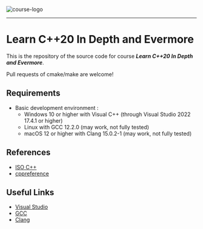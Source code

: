 ![course-logo](https://github.com/samblg/cpp20-plus-indepth/raw/main/cpp20-plus-and-evermore.png)

--------------------------------------------------------------------------------

# Learn C++20 In Depth and Evermore

This is the repository of the source code for course ___Learn C++20 In Depth and Evermore___.

Pull requests of cmake/make are welcome!


## Requirements

* Basic development environment :
   * Windows 10 or higher with Visual C++ (through Visual Studio 2022 17.4.1 or higher)
   * Linux with GCC 12.2.0 (may work, not fully tested)
   * macOS 12 or higher with Clang 15.0.2-1 (may work, not fully tested)


## References

* [ISO C++](http://www.open-std.org/jtc1/sc22/wg21/)
* [cppreference](https://en.cppreference.com/w/)


## Useful Links

* [Visual Studio](https://visualstudio.microsoft.com/vs/community)
* [GCC](http://gcc.gnu.org/)
* [Clang](http://clang.llvm.org/)

